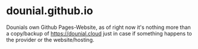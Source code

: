 # dounial.github.io
Dounials own Github Pages-Website, as of right now it's nothing more than a copy/backup of https://dounial.cloud just in case if something happens to the provider or the website/hosting.
